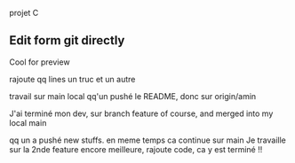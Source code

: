 projet C

## Edit form git directly
Cool for preview

rajoute qq lines
un truc
et un autre

travail sur main local
qq'un pushé le README, donc sur origin/amin

J'ai terminé mon dev, sur  branch feature of course, and merged into my local main

qq un a pushé  new stuffs. en meme temps ca continue sur main
Je travaille sur la 2nde feature encore meilleure, rajoute code, ca y est terminé !!
